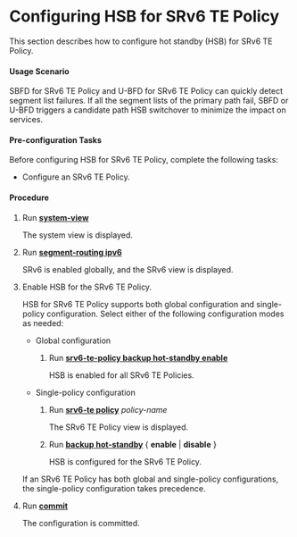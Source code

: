 Configuring HSB for SRv6 TE Policy
==================================

This section describes how to configure hot standby (HSB) for SRv6 TE Policy.

#### Usage Scenario

SBFD for SRv6 TE Policy and U-BFD for SRv6 TE Policy can quickly detect segment list failures. If all the segment lists of the primary path fail, SBFD or U-BFD triggers a candidate path HSB switchover to minimize the impact on services.


#### Pre-configuration Tasks

Before configuring HSB for SRv6 TE Policy, complete the following tasks:

* Configure an SRv6 TE Policy.

#### Procedure

1. Run [**system-view**](cmdqueryname=system-view)
   
   
   
   The system view is displayed.
2. Run [**segment-routing ipv6**](cmdqueryname=segment-routing+ipv6)
   
   
   
   SRv6 is enabled globally, and the SRv6 view is displayed.
3. Enable HSB for the SRv6 TE Policy.
   
   
   
   HSB for SRv6 TE Policy supports both global configuration and single-policy configuration. Select either of the following configuration modes as needed:
   
   * Global configuration
     
     1. Run [**srv6-te-policy backup hot-standby enable**](cmdqueryname=srv6-te-policy+backup+hot-standby+enable)
        
        HSB is enabled for all SRv6 TE Policies.
   * Single-policy configuration
     
     1. Run [**srv6-te policy**](cmdqueryname=srv6-te+policy) *policy-name*
        
        The SRv6 TE Policy view is displayed.
     2. Run [**backup hot-standby**](cmdqueryname=backup+hot-standby) { **enable** | **disable** }
        
        HSB is configured for the SRv6 TE Policy.
   
   If an SRv6 TE Policy has both global and single-policy configurations, the single-policy configuration takes precedence.
4. Run [**commit**](cmdqueryname=commit)
   
   
   
   The configuration is committed.